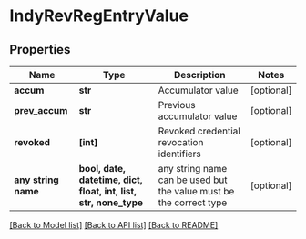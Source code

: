 # IndyRevRegEntryValue


## Properties
Name | Type | Description | Notes
------------ | ------------- | ------------- | -------------
**accum** | **str** | Accumulator value | [optional] 
**prev_accum** | **str** | Previous accumulator value | [optional] 
**revoked** | **[int]** | Revoked credential revocation identifiers | [optional] 
**any string name** | **bool, date, datetime, dict, float, int, list, str, none_type** | any string name can be used but the value must be the correct type | [optional]

[[Back to Model list]](../README.md#documentation-for-models) [[Back to API list]](../README.md#documentation-for-api-endpoints) [[Back to README]](../README.md)


